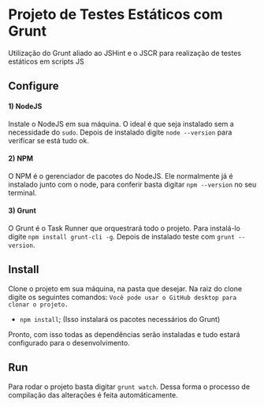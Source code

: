 # Projeto de Testes Estáticos com Grunt
Utilização do Grunt aliado ao JSHint e o JSCR para realização de testes estáticos em scripts JS

## Configure

#### 1) NodeJS
Instale o NodeJS em sua máquina. O ideal é que seja instalado sem a necessidade
do `sudo`. Depois de instalado digite `node --version` para verificar se está
tudo ok.

#### 2) NPM
O NPM é o gerenciador de pacotes do NodeJS. Ele normalmente já é instalado junto
com o node, para conferir basta digitar `npm --version` no seu terminal.

#### 3) Grunt
O Grunt é o Task Runner que orquestrará todo o projeto. Para instalá-lo digite
`npm install grunt-cli -g`. Depois de instalado teste com `grunt --version`.


## Install
Clone o projeto em sua máquina, na pasta que desejar. Na raiz do clone digite
os seguintes comandos:
 `Você pode usar o GitHub desktop para clonar o projeto.`
- `npm install`; (Isso instalará os pacotes necessários do Grunt)

Pronto, com isso todas as dependências serão instaladas e tudo estará
configurado para o desenvolvimento.

## Run
Para rodar o projeto basta digitar `grunt watch`. Dessa forma o processo de compilação das alterações é feita automáticamente.
